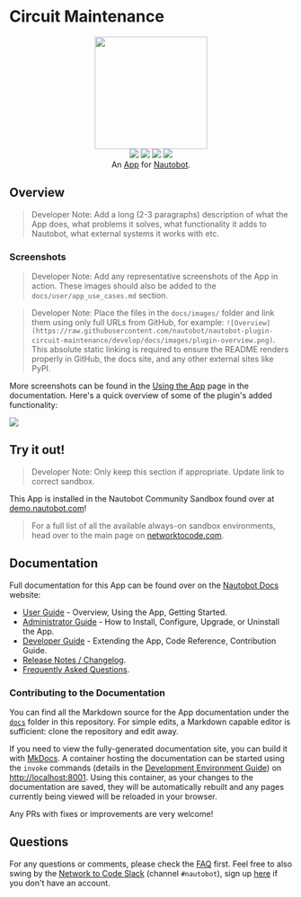 # Circuit Maintenance

<!--
Developer Note - Remove Me!

The README will have certain links/images broken until the PR is merged into `develop`. Update the GitHub links with whichever branch you're using (main etc.) if different.

The logo of the project is a placeholder (docs/images/icon-nautobot-circuit-maintenance.png) - please replace it with your app icon, making sure it's at least 200x200px and has a transparent background!

To avoid extra work and temporary links, make sure that publishing docs (or merging a PR) is done at the same time as setting up the docs site on RTD, then test everything.
-->

<p align="center">
  <img src="https://raw.githubusercontent.com/nautobot/nautobot-plugin-circuit-maintenance/develop/docs/images/icon-nautobot-circuit-maintenance.png" class="logo" height="200px">
  <br>
  <a href="https://github.com/nautobot/nautobot-plugin-circuit-maintenance/actions"><img src="https://github.com/nautobot/nautobot-plugin-circuit-maintenance/actions/workflows/ci.yml/badge.svg?branch=main"></a>
  <a href="https://docs.nautobot.com/projects/circuit-maintenance/en/latest"><img src="https://readthedocs.org/projects/nautobot-plugin-circuit-maintenance/badge/"></a>
  <a href="https://pypi.org/project/nautobot-circuit-maintenance/"><img src="https://img.shields.io/pypi/v/nautobot-circuit-maintenance"></a>
  <a href="https://pypi.org/project/nautobot-circuit-maintenance/"><img src="https://img.shields.io/pypi/dm/nautobot-circuit-maintenance"></a>
  <br>
  An <a href="https://www.networktocode.com/nautobot/apps/">App</a> for <a href="https://nautobot.com/">Nautobot</a>.
</p>

## Overview

> Developer Note: Add a long (2-3 paragraphs) description of what the App does, what problems it solves, what functionality it adds to Nautobot, what external systems it works with etc.

### Screenshots

> Developer Note: Add any representative screenshots of the App in action. These images should also be added to the `docs/user/app_use_cases.md` section.

> Developer Note: Place the files in the `docs/images/` folder and link them using only full URLs from GitHub, for example: `![Overview](https://raw.githubusercontent.com/nautobot/nautobot-plugin-circuit-maintenance/develop/docs/images/plugin-overview.png)`. This absolute static linking is required to ensure the README renders properly in GitHub, the docs site, and any other external sites like PyPI.

More screenshots can be found in the [Using the App](https://docs.nautobot.com/projects/circuit-maintenance/en/latest/user/app_use_cases/) page in the documentation. Here's a quick overview of some of the plugin's added functionality:

![](https://raw.githubusercontent.com/nautobot/nautobot-plugin-circuit-maintenance/develop/docs/images/placeholder.png)

## Try it out!

> Developer Note: Only keep this section if appropriate. Update link to correct sandbox.

This App is installed in the Nautobot Community Sandbox found over at [demo.nautobot.com](https://demo.nautobot.com/)!

> For a full list of all the available always-on sandbox environments, head over to the main page on [networktocode.com](https://www.networktocode.com/nautobot/sandbox-environments/).

## Documentation

Full documentation for this App can be found over on the [Nautobot Docs](https://docs.nautobot.com) website:

- [User Guide](https://docs.nautobot.com/projects/circuit-maintenance/en/latest/user/app_overview/) - Overview, Using the App, Getting Started.
- [Administrator Guide](https://docs.nautobot.com/projects/circuit-maintenance/en/latest/admin/install/) - How to Install, Configure, Upgrade, or Uninstall the App.
- [Developer Guide](https://docs.nautobot.com/projects/circuit-maintenance/en/latest/dev/contributing/) - Extending the App, Code Reference, Contribution Guide.
- [Release Notes / Changelog](https://docs.nautobot.com/projects/circuit-maintenance/en/latest/admin/release_notes/).
- [Frequently Asked Questions](https://docs.nautobot.com/projects/circuit-maintenance/en/latest/user/faq/).

### Contributing to the Documentation

You can find all the Markdown source for the App documentation under the [`docs`](https://github.com/nautobot/nautobot-plugin-circuit-maintenance/tree/develop/docs) folder in this repository. For simple edits, a Markdown capable editor is sufficient: clone the repository and edit away.

If you need to view the fully-generated documentation site, you can build it with [MkDocs](https://www.mkdocs.org/). A container hosting the documentation can be started using the `invoke` commands (details in the [Development Environment Guide](https://docs.nautobot.com/projects/circuit-maintenance/en/latest/dev/dev_environment/#docker-development-environment)) on [http://localhost:8001](http://localhost:8001). Using this container, as your changes to the documentation are saved, they will be automatically rebuilt and any pages currently being viewed will be reloaded in your browser.

Any PRs with fixes or improvements are very welcome!

## Questions

For any questions or comments, please check the [FAQ](https://docs.nautobot.com/projects/circuit-maintenance/en/latest/user/faq/) first. Feel free to also swing by the [Network to Code Slack](https://networktocode.slack.com/) (channel `#nautobot`), sign up [here](http://slack.networktocode.com/) if you don't have an account.
